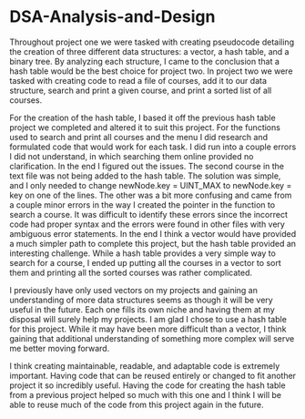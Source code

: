 # DSA-Analysis-and-Design
Throughout project one we were tasked with creating pseudocode detailing the creation of three different data structures: a vector, a hash table, and a binary tree. By analyzing each structure, I came to the conclusion that a hash table would be the best choice for project two. In project two we were tasked with creating code to read a file of courses, add it to our data structure, search and print a given course, and print a sorted list of all courses.  

For the creation of the hash table, I based it off the previous hash table project we completed and altered it to suit this project. For the functions used to search and print all courses and the menu I did research and formulated code that would work for each task. I did run into a couple errors I did not understand, in which searching them online provided no clarification. In the end I figured out the issues. The second course in the text file was not being added to the hash table. The solution was simple, and I only needed to change newNode.key = UINT_MAX to newNode.key = key on one of the lines. The other was a bit more confusing and came from a couple minor errors in the way I created the pointer in the function to search a course. It was difficult to identify these errors since the incorrect code had proper syntax and the errors were found in other files with very ambiguous error statements. In the end I think a vector would have provided a much simpler path to complete this project, but the hash table provided an interesting challenge. While a hash table provides a very simple way to search for a course, I ended up putting all the courses in a vector to sort them and printing all the sorted courses was rather complicated.  

I previously have only used vectors on my projects and gaining an understanding of more data structures seems as though it will be very useful in the future. Each one fills its own niche and having them at my disposal will surely help my projects. I am glad I chose to use a hash table for this project. While it may have been more difficult than a vector, I think gaining that additional understanding of something more complex will serve me better moving forward. 

I think creating maintainable, readable, and adaptable code is extremely important. Having code that can be reused entirely or changed to fit another project it so incredibly useful. Having the code for creating the hash table from a previous project helped so much with this one and I think I will be able to reuse much of the code from this project again in the future.  

